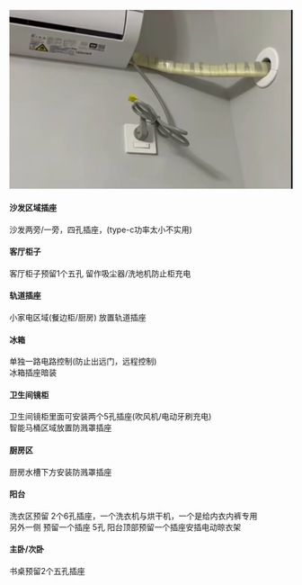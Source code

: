 ![Alt text](挂式空调插座安装方式.png)

#### 沙发区域插座
沙发两旁/一旁，四孔插座，(type-c功率太小不实用)

#### 客厅柜子
客厅柜子预留1个五孔 留作吸尘器/洗地机防止柜充电

#### 轨道插座
小家电区域(餐边柜/厨房) 放置轨道插座

#### 冰箱
单独一路电路控制(防止出远门，远程控制)</br>
冰箱插座暗装

#### 卫生间镜柜
卫生间镜柜里面可安装两个5孔插座(吹风机/电动牙刷充电)<br/>
智能马桶区域放置防溅罩插座

#### 厨房区
厨房水槽下方安装防溅罩插座

#### 阳台
洗衣区预留 2个6孔插座，一个洗衣机与烘干机，一个是给内衣内裤专用 </br>
另外一侧 预留一个插座 5孔
阳台顶部预留一个插座安插电动晾衣架

#### 主卧/次卧
书桌预留2个五孔插座
